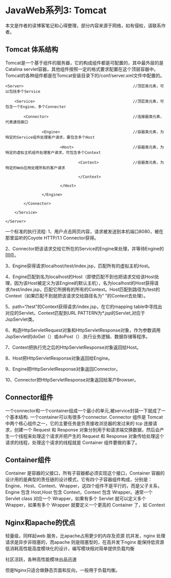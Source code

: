 # JavaWeb系列3: Tomcat
本文是作者的读博客笔记和心得整理，部分内容来源于网络，如有侵权，请联系作者。

## Tomcat 体系结构
Tomcat是一个基于组件的服务器，它的构成组件都是可配置的，其中最外层的是Catalina servlet容器，其他组件按照一定的格式要求配置在这个顶层容器中。
Tomcat的各种组件都是在Tomcat安装目录下的/conf/server.xml文件中配置的。
```
<Server>                                                //顶层类元素，可以包括多个Service   

    <Service>                                           //顶层类元素，可包含一个Engine，多个Connecter

        <Connector>                                     //连接器类元素，代表通信接口

                <Engine>                                //容器类元素，为特定的Service组件处理客户请求，要包含多个Host

                        <Host>                          //容器类元素，为特定的虚拟主机组件处理客户请求，可包含多个Context

                                <Context>               //容器类元素，为特定的Web应用处理所有的客户请求

                                </Context>

                        </Host>

                </Engine>

        </Connector>

    </Service>

</Server>
```

一个标准的执行流程:
1、用户点击网页内容，请求被发送到本机端口8080，被在那里监听的Coyote HTTP/1.1 Connector获得。

2、Connector把该请求交给它所在的Service的Engine来处理，并等待Engine的回应。

3、Engine获得请求localhost/test/index.jsp，匹配所有的虚拟主机Host。

4、Engine匹配到名为localhost的Host（即使匹配不到也把请求交给该Host处理，因为该Host被定义为该Engine的默认主机），名为localhost的Host获得请求/test/index.jsp，匹配它所拥有的所有的Context。Host匹配到路径为/test的Context（如果匹配不到就把该请求交给路径名为“ ”的Context去处理）。

5、path=“/test”的Context获得请求/index.jsp，在它的mapping table中寻找出对应的Servlet。Context匹配到URL PATTERN为*.jsp的Servlet,对应于JspServlet类。

6、构造HttpServletRequest对象和HttpServletResponse对象，作为参数调用JspServlet的doGet（）或doPost（）.执行业务逻辑、数据存储等程序。

7、Context把执行完之后的HttpServletResponse对象返回给Host。

8、Host把HttpServletResponse对象返回给Engine。

9、Engine把HttpServletResponse对象返回Connector。

10、Connector把HttpServletResponse对象返回给客户Browser。　


## Connector组件
一个connector和一个container组成一个最小的单元,被service封装一下就成了一个基本结构.
一个container可以有很多个connector.
Connector 组件是 Tomcat 中两个核心组件之一，它的主要任务是负责接收浏览器的发过来的 tcp 连接请求，创建一个 Request 和 Response 对象分别用于和请求端交换数据，然后会产生一个线程来处理这个请求并把产生的 Request 和 Response 对象传给处理这个请求的线程，处理这个请求的线程就是 Container 组件要做的事了。

## Container组件
Container 是容器的父接口，所有子容器都必须实现这个接口，Container 容器的设计用的是典型的责任链的设计模式，它有四个子容器组件构成，分别是：Engine、Host、Context、Wrapper，这四个组件不是平行的，而是父子关系，Engine 包含 Host,Host 包含 Context，Context 包含 Wrapper。通常一个 Servlet class 对应一个 Wrapper，如果有多个 Servlet 就可以定义多个 Wrapper，如果有多个 Wrapper 就要定义一个更高的 Container 了，如 Context

## Nginx和apache的优点
轻量级，同样起web 服务，比apache占用更少的内存及资源 抗并发，nginx 处理请求是异步非阻塞的，而apache 则是阻塞型的，在高并发下nginx 能保持低资源低消耗高性能高度模块化的设计，编写模块相对简单提供负载均衡

社区活跃，各种高性能模块出品迅速

但是Nginx只适合做静态页面和反向，一般用于负载均衡。